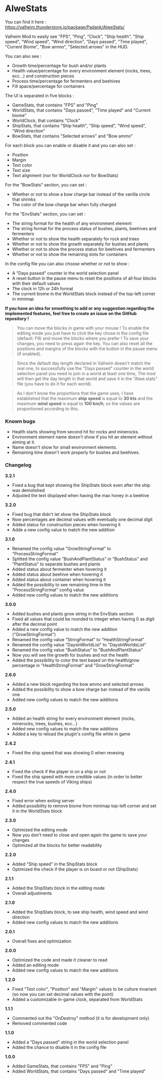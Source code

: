 # AlweStats

You can find it here : https://valheim.thunderstore.io/package/Padank/AlweStats/

Valheim Mod to easily see "FPS", "Ping", "Clock", "Ship health", "Ship speed", "Wind speed", "Wind direction", 
"Days passed", "Time played", "Current Biome", "Bow ammo", "Selected arrows" in the HUD.

You can also see : 
- Growth time/percentage for bush and/or plants
- Health value/percentage for every environment element (rocks, trees, ecc...) and construction pieces
- Process time/percentage for fermenters and beehives
- Fill space/percentage for containers

The UI is separated in five blocks :
- GameStats, that contains "FPS" and "Ping"
- WorldStats, that contains "Days passed", "Time played" and "Current biome"
- WorldClock, that contains "Clock"
- ShipStats, that contains "Ship health", "Ship speed", "Wind speed", "Wind direction"
- BowStats, that contains "Selected arrows" and "Bow ammo"

For each block you can enable or disable it and you can also set :
- Position
- Margin 
- Text color
- Text size 
- Text alignment (nor for WorldClock nor for BowStats)

For the "BowStats" section, you can set :
- Whether or not to show a bow charge bar instead of the vanilla circle that shrinks 
- The color of the bow charge bar when fully charged

For the "EnvStats" section, you can set :
- The string format for the health of any environment element
- The string format for the process status of bushes, plants, beehives and fermenters
- Whether or not to show the health separately for rock and trees
- Whether or not to show the growth separately for bushes and plants
- Whether or not to show the process status for beehives and fermenters
- Whether or not to show the remaining slots for containers

In the config file you can also choose whether or not to show :
- A "Days passed" counter in the world selection panel
- A reset button in the pause menu to reset the positions of all four blocks with their default values
- The clock in 12h or 24h format
- The current biome in the WorldStats block instead of the top-left corner in minimap 

**If you have an idea for smoething to add or any suggestion regarding the implemented features, feel free to create an issue on the GitHub repository !**

> You can move the blocks in game with your mouse ! 
> To enable the editing mode you just have to click the key chose in the config file (default: F9)
> and move the blocks where you prefer ! To save your changes, you need to press again the key.
> You can also reset all the positions and margins of the blocks with the button in the pause menu (if enabled).

> Since the default day length declared in Valheim doesn't match the real one,
> to successfully use the "Days passed" counter in the world selection panel you need to join in a world at least one time, 
> The mod will then get the day length in that world and save it in the "Alwe.stats" file (you have to do it for each world).

> As I don't know the proportions that the game uses, 
> I have established that the maximum **ship speed** is equal to **30 kts** and the maximum **wind speed** is equal to **100 km/h**,
> so the values ​​are proportioned according to this.

### Known bugs

- Health starts showing from second hit for rocks and minerocks.
- Environment element name doesn't show if you hit an element without aiming at it.
- Name doesn't show for small environment elements.
- Remaining time doesn't work properly for bushes and beehives.

### Changelog

**3.2.1**
- Fixed a bug that kept showing the ShipStats block even after the ship was demolished
- Adjusted the text displayed when having the max honey in a beehive

**3.2.0**
- Fixed bug that didn't let show the ShipStats block
- Now percentages are decimal values with eventually one decimal digit
- Added status for construction pieces when hovering it
- Adde a new config value to match the new addition

**3.1.0**
- Renamed the config value "GrowStringFormat" to "ProcessStringFormat"
- Splitted the config value "BushAndPlantStatus" in "BushStatus" and "PlantStatus" to separate bushes and plants
- Added status about fermenter when hovering it
- Added status about beehive when hovering it
- Added status about container when hovering it
- Added the possibility to see remaining time in the "ProcessStringFormat" config value
- Added new config values to match the new additions

**3.0.0**
- Added bushes and plants grow string in the EnvStats section
- Fixed all values that could be rounded to integer when having 0 as digit after the decimal point
- Added a new config value to match the new addition ("GrowStringFormat")
- Renamed the config value "StringFormat" to "HealthStringFormat"
- Renamed the config value "DaysInWorldList" to "DaysInWorldsList"
- Renamed the config value "BushStatus" to "BushAndPlantStatus"
- Now you will see the growth for bushes and not the health
- Added the possibility to color the text based on the health/grow percentage in "HealthStringFormat" and "GrowStringFormat"

**2.6.0**
- Added a new block regarding the bow ammo and selected arrows
- Added the possibility to show a bow charge bar instead of the vanilla one
- Added new config values to match the new additions

**2.5.0**
- Added an health string for every environment element (rocks, minerocks, trees, bushes, ecc...)
- Added new config values to match the new additions
- Added a key to reload the plugin's config file while in game

**2.4.2**
- Fixed the ship speed that was showing 0 when revesing

**2.4.1**
- Fixed the check if the player in on a ship or not
- Fixed the ship speed with more credible values (in order to better respect the true speeds of Viking ships)

**2.4.0**
- Fixed error when exiting server
- Added possibility to remove biome from minimap top-left corner and set it in the WorldStats block

**2.3.0**
- Optimized the editing mode
- Now you don't need to close and open again the game to save your changes
- Optimized all the blocks for better readability

**2.2.0**
- Added "Ship speed" in the ShipStats block
- Optimized the check if the player is on board or not (ShipStats) 

**2.1.1**
- Added the ShipStats block in the editing mode
- Overall adjustments

**2.1.0**
- Added the ShipStats block, to see ship health, wind speed and wind direction
- Added new config values to match the new additions

**2.0.1**
- Overall fixes and optimization

**2.0.0**
- Optimized the code and made it cleaner to read
- Added an editing mode
- Added new config values to match the new additions

**1.2.0**
- Fixed "Text color", "Position" and "Margin" values to be culture invariant (so now you can set decimal values with the point)
- Added a customizable in-game clock, separated from WorldStats

**1.1.1**
- Commented out the "OnDestroy" method (it is for development only)
- Removed commented code

**1.1.0**
- Added a "Days passed" string in the world selection panel
- Added the chance to disable it in the config file

**1.0.0**
- Added GameStats, that contains "FPS" and "Ping"
- Added WorldStats, that contains "Days passed" and "Time played"